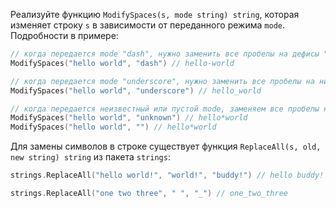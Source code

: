 Реализуйте функцию `ModifySpaces(s, mode string) string`, которая изменяет строку `s` в зависимости от переданного режима `mode`. Подробности в примере:

```go
// когда передается mode "dash", нужно заменить все пробелы на дефисы "-"
ModifySpaces("hello world", "dash") // hello-world

// когда передается mode "underscore", нужно заменить все пробелы на нижние подчеркивания "_"
ModifySpaces("hello world", "underscore") // hello_world

// когда передается неизвестный или пустой mode, заменяем все пробелы на звездочки "*"
ModifySpaces("hello world", "unknown") // hello*world
ModifySpaces("hello world", "") // hello*world
```

Для замены символов в строке существует функция `ReplaceAll(s, old, new string) string` из пакета `strings`:

```go
strings.ReplaceAll("hello world!", "world!", "buddy!") // hello buddy!

strings.ReplaceAll("one two three", " ", "_") // one_two_three
```
